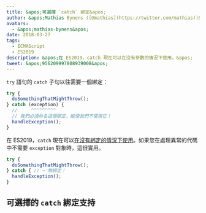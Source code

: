 ```yaml
---
title: &apos;可選擇 `catch` 綁定&apos;
author: &apos;Mathias Bynens ([@mathias](https://twitter.com/mathias))&apos;
avatars:
  - &apos;mathias-bynens&apos;
date: 2018-03-27
tags:
  - ECMAScript
  - ES2019
description: &apos;在 ES2019，catch 現在可以在沒有參數的情況下使用。&apos;
tweet: &apos;956209997808939008&apos;
---
```

`try` 語句的 `catch` 子句以往需要一個綁定：

```js
try {
  doSomethingThatMightThrow();
} catch (exception) {
  //     ^^^^^^^^^
  // 我們必須命名這個綁定，縱使我們不使用它！
  handleException();
}
```

在 ES2019，`catch` 現在可以[在沒有綁定的情況下使用](https://tc39.es/proposal-optional-catch-binding/)。如果您在處理異常的代碼中不需要 `exception` 對象時，這很實用。

```js
try {
  doSomethingThatMightThrow();
} catch { // → 無綁定！
  handleException();
}
```

## 可選擇的 `catch` 綁定支持

<feature-support chrome="66 /blog/v8-release-66#optional-catch-binding"
                 firefox="58 https://bugzilla.mozilla.org/show_bug.cgi?id=1380881"
                 safari="yes https://trac.webkit.org/changeset/220068/webkit"
                 nodejs="10 https://github.com/nodejs/node/blob/master/doc/changelogs/CHANGELOG_V10.md#2018-04-24-version-1000-current-jasnell"
                 babel="yes"></feature-support>

<!--truncate-->